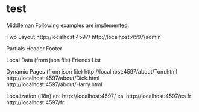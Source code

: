 test
====

Middleman 
Following examples are implemented.

Two Layout
	http://localhost:4597/
	http://localhost:4597/admin

Partials
	Header
	Footer

Local Data (from json file)
	Friends List

Dynamic Pages (from json file)
	http://localhost:4597/about/Tom.html
	http://localhost:4597/about/Dick.html
	http://localhost:4597/about/Harry.html

Localization (i18n)
	en: http://localhost:4597/
	es: http://localhost:4597/es
	fr: http://localhost:4597/fr
